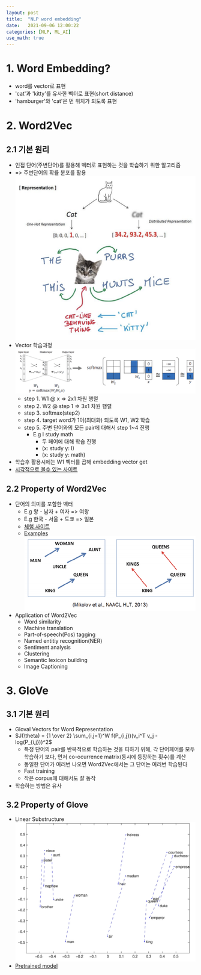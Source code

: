 ```yaml
---
layout: post
title:  "NLP word embedding"
date:   2021-09-06 12:00:22
categories: [NLP, ML_AI]
use_math: true
---
```


# 1. Word Embedding?
* word를 vector로 표현
* 'cat'과 'kitty'를 유사한 벡터로 표현(short distance)
* 'hamburger'와 'cat'은 먼 위치가 되도록 표현

# 2. Word2Vec
## 2.1 기본 원리
* 인접 단어(주변단어)를 활용해 벡터로 표현하는 것을 학습하기 위한 알고리즘
* => 주변단어의 확률 분포를 활용  
![](/assets/image/ustagelv2/w5_nw_1.png)
* Vector 학습과정  
	![](/assets/image/ustagelv2/w5_nw_2.png)
	* step 1. W1 @ x => 2x1 차원 행렬
	* step 2. W2 @ step 1 => 3x1 차원 행렬
	* step 3. softmax(step2)
	* step 4. target word가 1이(최대화) 되도록 W1, W2 학습
	* step 5. 주변 단어와의 모든 pair에 대해서 step 1~4 진행
		* E.g I study math
			* 두 페어에 대해 학습 진행
			* (x: study y: I)
			* (x: study y: math)
* 학습후 활용시에는 W1 벡터를 곱해 embedding vector get
* [시각적으로 볼수 있는 사이트](https://ronxin.github.io/wevi/)

## 2.2 Property of Word2Vec
* 단어의 의미를 포함한 벡터
	* E.g 왕 - 남자 + 여자 => 여왕
	* E.g 한국 - 서울 + 도쿄 => 일본	
	* [체험 사이트](https://word2vec.kr/search/)  
	* [Examples](https://github.com/dhammack/Word2VecExample)  
	![](/assets/image/ustagelv2/w5_nw_3.png)
* Application of Word2Vec
	* Word similarity
	* Machine translation
	* Part-of-speech(Pos) tagging
	* Named entitiy recognition(NER)
	* Sentiment analysis
	* Clustering
	* Semantic lexicon building
	* Image Captioning
	
# 3. GloVe
## 3.1 기본 원리
* Gloval Vectors for Word Representation
* $J(\theta) = {1 \over 2} \sum_{i,j=1}^W f(P_{i,j})(v_i^T v_j - log(P_{i,j}))^2$
	* 특정 단어의 pair를 반복적으로 학습하는 것을 피하기 위해, 각 단어페어를 모두 학습하기 보다, 먼저 co-ocurrence matrix(동시에 등장하는 횟수)를 계산
	* 동일한 단어가 여러번 나오면 Word2Vec에서는 그 단어는 여러번 학습된다
	* Fast training
	* 작은 corpus에 대해서도 잘 동작
* 학습하는 방법은 유사

## 3.2 Property of Glove
* Linear Substructure  
![](/assets/image/ustagelv2/w5_nw_4.png)
* [Pretrained model](https://nlp.stanford.edu/projects/glove/)



